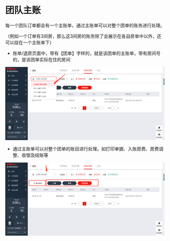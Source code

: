 # 团队主账

每一个团队订单都会有一个主账单，通过主账单可以对整个团单的账务进行处理。

（例如一个订单有3间房，那么这3间房的账务除了会展示在各自房单中以外，还可以挂在一个主账单下）

* 账单/退房页面中，带有【团单】字样的，就是该团单的主账单，带有房间号的，是该团单实际在住的房间

![](../../../.gitbook/assets/image%20%28525%29.png)

* 通过主账单可以对整个团单的账目进行处理。如打印单据、入账房费、房费调整、收银及结账等

![](../../../.gitbook/assets/image%20%28664%29.png)





